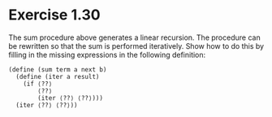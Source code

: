 # Exercise 1.30

The sum procedure above generates a linear recursion. The procedure can be rewritten so that the sum is performed iteratively. Show how to do this by filling in the missing expressions in the following definition:

```
(define (sum term a next b)
  (define (iter a result)
    (if ⟨??⟩
        ⟨??⟩
        (iter ⟨??⟩ ⟨??⟩)))
  (iter ⟨??⟩ ⟨??⟩))
```
